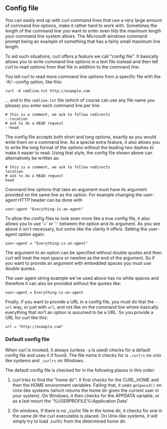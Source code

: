 ## Config file

You can easily end up with curl command lines that use a very large amount of
command line options, make it rather hard to work with. Sometimes the length
of the command line you want to enter even hits the maximum length your
command line system allows. The Microsoft windows command prompt being an
example of something that has a fairly small maximum line length.

To aid such situations, curl offers a feature we call "config file". It
basically allows you to write command line options in a text file instead and
then tell curl to read options from that file in addition to the command line.

You tell curl to read more command line options from a specific file with the
-K/--config option, like this:

    curl -K cmdline.txt http://example.com

... and in the `cmdline.txt` file (which of course can use any file name you
please) you enter each command line per line:

    # this is a comment, we ask to follow redirects
    --location
    # ask to do a HEAD request
    --head

The config file accepts both short and long options, exactly as you would
write them on a command line. As a special extra feature, it also allows you
to write the long format of the options without the leading two dashes to make
it easier to read. Using that style, the config file shown above can
alternatively be written as:

    # this is a comment, we ask to follow redirects
    location
    # ask to do a HEAD request
    head

Command line options that take an argument must have its argument provided on
the same line as the option. For example changing the user-agent HTTP header
can be done with

    user-agent "Everything-is-an-agent"

To allow the config files to look even more like a true config file, it also
allows you to use '=' or ':' between the option and its argument. As you see
above it isn't necessary, but some like the clarity it offers. Setting the
user-agent option again:

    user-agent = "Everything-is-an-agent"

The argument to an option can be specified without double quotes and then curl
will treat the next space or newline as the end of the argument. So if you
want to provide an argument with embedded spaces you must use double quotes.

The user agent string example we've used above has no white spaces and
therefore it can also be provided without the quotes like:

    user-agent = Everything-is-an-agent

Finally, if you want to provide a URL in a config file, you must do that the
`--url` way, or just with `url`, and not like on the command line where
basically everything that isn't an option is assumed to be a URL. So you
provide a URL for curl like this:

    url = "http://example.com"

### Default config file

When curl is invoked, it always (unless `-q` is used) checks for a default
config file and uses it if found. The file name it checks for is `.curlrc` on
unix like systems and `_curlrc` on Windows.

The default config file is checked for in the following places in this order:

1. curl tries to find the "home dir": It first checks for the CURL_HOME and
then the HOME environment variables.  Failing that, it uses `getpwuid()` on
Unix-like systems (which returns the home dir given the current user in your
system). On Windows, it then checks for the APPDATA variable, or as a last
resort the '%USERPROFILE%\Application Data'.

2. On windows, if there is no _curlrc file in the home dir, it checks for one
in the same dir the curl executable is placed. On Unix-like systems, it will
simply try to load .curlrc from the determined home dir.

